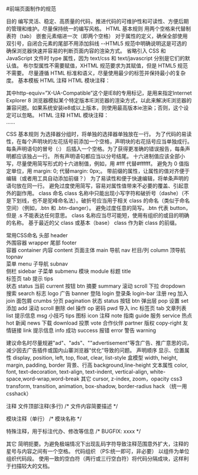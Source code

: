#前端页面制作的规范


目的
编写灵活、稳定、高质量的代码，推进代码的可维护性和可读性、方便后期的管理和维护。尽量保持统一的编写风格。
HTML
基本规则
用两个空格来代替制表符（tab） 嵌套元素缩进一次（即两个空格）
对于属性的定义，确保全部使用双引号，自闭合元素的尾部不用添加斜线 --HTML5 规范中明确说明这是可选的
<meta name="renderer" content="webkit">
<meta charset="UTF-8"> 确保浏览器快速并容易的判断页面内容的渲染方式。
省略引入 CSS 和 JavaScript 文件时 type 属性，因为 text/css 和 text/javascript 分别是它们的默认值。
布尔型属性不需要赋值，XHTML 规范要求为其赋值，但是 HTML5 规范不需要。
尽量遵循 HTML 标准和语义，尽量使用最少的标签并保持最小的复杂度。
基本模板
HTML 注释
HTML 模块注释：
<!doctype html>
<!--[if lt IE 7 ]><html class="ie6" lang="zh-cn"><![endif]-->
<!--[if IE 7 ]><html class="ie7" lang="zh-cn"><![endif]-->
<!--[if IE 8 ]><html class="ie8" lang="zh-cn"><![endif]-->
<!--[if IE 9 ]><html class="ie9" lang="zh-cn"><![endif]-->
<!--[if (gt IE 9)|!(IE)]><!--><html class="" lang="zh-cn"><!--<![endif]-->
<head>
    <meta charset="utf-8">
	<meta http-equiv="X-UA-Compatible" content="IE=edge,chrome=1">
    <meta name="renderer" content="webkit">
    <title>Title</title>

  </head>
  <body>
  </body>
</html>

<meta http-equiv="X-UA-Compatible" content="IE=edge,chrome=1">
其中http-equiv=”X-UA-Compatible”这个是IE8的专用标记，是用来指定Internet Explorer 8 浏览器模拟某个特定版本IE浏览器的渲染方式，以此来解决IE浏览器的兼容问题。如果系统安装ie8或以上版本，则使用最高版本ie渲染；否则，这个设定可以忽略。
HTML 注释
HTML 模块注释：
<!-- 播放器模块[[ -->
<div class="video-box">
……
</div>
<!-- 播放器模块]] -->

CSS
基本规则
为选择器分组时，将单独的选择器单独放在一行。
为了代码的易读性，在每个声明块的左花括号前添加一个空格，声明块的右花括号应当单独成行。
每条声明语句的冒号（:） 后插入一个空格。为了获得更准确的错误报告，每条声明都应该独占一行。
所有声明语句都应当以分号结尾。
十六进制值应该全部小写，尽量使用简写形式的十六进制值，例如，用 #fff 代替#ffffff。
避免为 0 值指定单位，用 margin: 0; 代替margin: 0px;。
带前缀的属性，让属性的值对齐便于编辑（或者用工具自动添加前缀？）
为了易读性和便于快速编辑，将单条声明的语句放在同一行。
避免过度使用简写，容易对属性值带来不必要的覆盖、引起意外的副作用。
class 命名
class 名称中只能出现小写字符和破折号（dashe）（不是下划线，也不是驼峰命名法）。破折号应当用于相关 class 的命名（类似于命名空间）（例如，.btn 和 .btn-danger）。
避免过度任意的简写。.btn 代表 button，但是 .s 不能表达任何意思。
class 名称应当尽可能短，使用有组织的或目的明确的名称。
基于最近的父 class 或基本（base） class 作为新 class 的前缀。

常用CSS命名
头部	header	
外围容器	wrapper
尾部	footer	
容器	container
内容	content	
页面主体	main
导航	nav	
栏目/列	column
顶导航	topnav	
菜单	menu
子导航	subnav	
侧栏	sidebar
子菜单	submenu	
模块	module
标题	title	
标签页	tab
提示	tips	
状态	status
当前	current	
按钮	btn
摘要	summary	
滚动	scroll
下拉	dropdown	
搜索	search
标志	logo
广告	banner
登陆	login
登录条	login-bar
注册	reg
加入	join
面包屑	crumbs
分页	pagination
状态	status
按钮	btn
弹出层	pop
设置	set
添加	add
滚动	scroll
删除	del
操作	op
密码	pwd
导入	inc
标签页	tab
文章列表	list
提示信息	msg
小技巧	tips
图标	icon
注释	note
指南	guide
服务	service
热点	hot
新闻	news
下载	download
投票	vote
合作伙伴	partner
版权	copy-right
友情链接	link
提示信息	info
成功	success
报错	error
警告	warning

建议命名时尽量规避"ad"、"ads"、""advertisement"等含广告、推广意思的词，减少因去广告插件或国内山寨浏览器“优化”导致的问题。
声明顺序
显示、位置属性
display, position, left, top, float, clear, list-style
盒模型
width, height, margin, padding, border
背景、行高
background,line-height
文本属性
color, font, text-decoration, text-align, text-indent, vertical-align, white-space,word-wrap,word-break
其它
cursor, z-index, zoom，opacity
css3
transform, transition, animation, box-shadow, border-radius
hack （统一用csshack）
<!--[if lt IE 7 ]><html class="ie6" lang="zh-cn"><![endif]-->
<!--[if IE 7 ]><html class="ie7" lang="zh-cn"><![endif]-->
<!--[if IE 8 ]><html class="ie8" lang="zh-cn"><![endif]-->
<!--[if IE 9 ]><html class="ie9" lang="zh-cn"><![endif]-->
<!--[if (gt IE 9)|!(IE)]><!--><html class="" lang="zh-cn"><!--<![endif]-->

注释
文件顶部注释(多行)
/* 文件内容简要描述 */

模块注释（单行）
/* 模块名称 */

特殊注释，用于标注代办、修改等信息
/* BUGFIX: xxxx */

其它
简明扼要。为避免极端情况下出现乱码字符导致注释范围意外扩大，注释的星号与内容之间有一个空格。
代码组织 （PS:统一即可，非必要）
以组件为单位组织代码段。
使用一致的空白符（两行或三行空白符）将代码分隔成块，这样利于扫描较大的文档。
 

